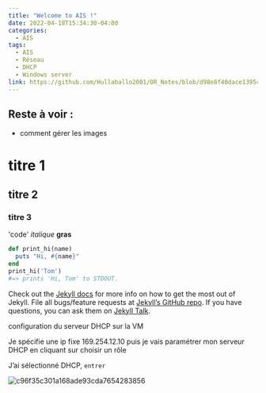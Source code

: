 ```yaml
---
title: "Welcome to AIS !"
date: 2022-04-18T15:34:30-04:00
categories:
  - AIS
tags:
  - AIS
  - Réseau
  - DHCP
  - Windows server 
link: https://github.com/Hullaballo2001/OR_Notes/blob/d98e8f40dace13954191983b0e6223c60909868a/_posts/2019-04-18-welcome-to-jekyll.md
---
```


## Reste à voir :
- comment gérer les images

# titre 1
## titre 2
### titre 3
'code'
*italique*
**gras**

```ruby
def print_hi(name)
  puts "Hi, #{name}"
end
print_hi('Tom')
#=> prints 'Hi, Tom' to STDOUT.
```

Check out the [Jekyll docs][jekyll-docs] for more info on how to get the most out of Jekyll. File all bugs/feature requests at [Jekyll’s GitHub repo][jekyll-gh]. If you have questions, you can ask them on [Jekyll Talk][jekyll-talk].

[jekyll-docs]: https://jekyllrb.com/docs/home
[jekyll-gh]:   https://github.com/jekyll/jekyll
[jekyll-talk]: https://talk.jekyllrb.com/

configuration du serveur DHCP sur la VM

Je spécifie une ip fixe 169.254.12.10 puis je vais paramétrer mon serveur DHCP en cliquant sur choisir un rôle

J’ai sélectionné DHCP, `entrer`

![c96f35c301a168ade93cda7654283856](https://user-images.githubusercontent.com/87373259/161554578-0bb69b9a-3f7e-44f1-be5a-1f1988370cbf.png)

